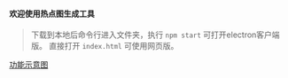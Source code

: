 #### 欢迎使用热点图生成工具


> 下载到本地后命令行进入文件夹，执行 `npm start` 可打开electron客户端版。
> 直接打开 `index.html` 可使用网页版。

 [功能示意图](https://github.com/zhengbao/hotarea/blob/master/mapArea2.gif)